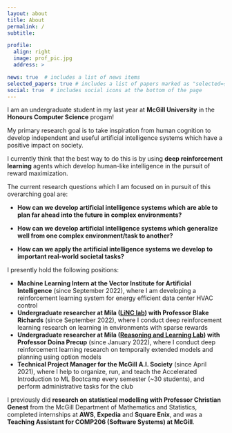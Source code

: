 ```yaml
---
layout: about
title: About
permalink: /
subtitle:

profile:
  align: right
  image: prof_pic.jpg
  address: >

news: true  # includes a list of news items
selected_papers: true # includes a list of papers marked as "selected={true}"
social: true  # includes social icons at the bottom of the page
---
```


I am an undergraduate student in my last year at __McGill University__ in the __Honours Computer Science__ progam! 

My primary research goal is to take inspiration from human cognition to develop independent and useful artificial intelligence systems which have a positive impact on society.

I currently think that the best way to do this is by using __deep reinforcement learning__ agents which develop human-like intelligence in the pursuit of reward maximization. 

The current research questions which I am focused on in pursuit of this overarching goal are:

- __How can we develop artificial intelligence systems which are able to plan far ahead into the future in complex environments?__

- __How can we develop artificial intelligence systems which generalize well from one complex environment/task to another?__

- __How can we apply the artificial intelligence systems we develop to important real-world societal tasks?__

I presently hold the following positions:
- __Machine Learning Intern at the Vector Institute for Artificial Intelligence__ (since September 2022), where I am developing a reinforcement learning system for energy efficient data center HVAC control
- __Undergraduate researcher at Mila ([LiNC lab](https://linclab.mila.quebec/home)) with Professor Blake Richards__ (since September 2022), where I conduct deep reinforcement learning research on learning in environments with sparse rewards
- __Undergraduate researcher at Mila ([Reasoning and Learning Lab](http://rl.cs.mcgill.ca/)) with Professor Doina Precup__ (since January 2022), where I conduct deep reinforcement learning research on temporally extended models and planning using option models
- __Technical Project Manager for the McGill A.I. Society__ (since April 2021), where I help to organize, run, and teach the Accelerated Introduction to ML Bootcamp every semester (~30 students), and perform administrative tasks for the club

I previously did __research on statistical modelling with Professor Christian Genest__ from the McGill Department of Mathematics and Statistics, completed internships at __AWS__, __Expedia__ and __Square Enix__,  and was a __Teaching Assistant for COMP206 (Software Systems) at McGill__.
